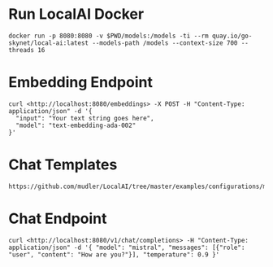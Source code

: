 # Run LocalAI Docker
```
docker run -p 8080:8080 -v $PWD/models:/models -ti --rm quay.io/go-skynet/local-ai:latest --models-path /models --context-size 700 --threads 16
```

# Embedding Endpoint
```
curl <http://localhost:8080/embeddings> -X POST -H "Content-Type: application/json" -d '{
  "input": "Your text string goes here",
  "model": "text-embedding-ada-002"
}'
```

# Chat Templates
```
https://github.com/mudler/LocalAI/tree/master/examples/configurations/mistral
```

# Chat Endpoint

```
curl <http://localhost:8080/v1/chat/completions> -H "Content-Type: application/json" -d '{ "model": "mistral", "messages": [{"role": "user", "content": "How are you?"}], "temperature": 0.9 }'

```